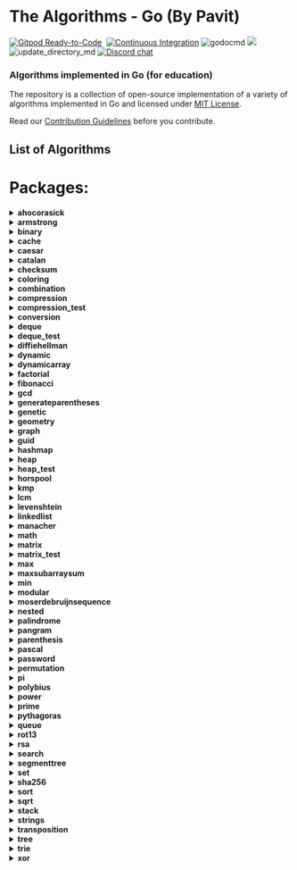# The Algorithms - Go (By Pavit)

[![Gitpod Ready-to-Code](https://img.shields.io/badge/Gitpod-Ready--to--Code-blue?logo=gitpod&style=flat-square)](https://gitpod.io/#https://github.com/TheAlgorithms/Go)&nbsp;
[![Continuous Integration](https://github.com/TheAlgorithms/Go/actions/workflows/ci.yml/badge.svg)](https://github.com/TheAlgorithms/Go/actions/workflows/ci.yml)
![godocmd](https://github.com/tjgurwara99/Go/workflows/godocmd/badge.svg)
![](https://img.shields.io/github/repo-size/TheAlgorithms/Go.svg?label=Repo%20size&style=flat-square)&nbsp;
![update_directory_md](https://github.com/TheAlgorithms/Go/workflows/update_directory_md/badge.svg)
[![Discord chat](https://img.shields.io/discord/808045925556682782.svg?logo=discord&colorB=7289DA&style=flat-square)](https://the-algorithms.com/discord/)&nbsp;

### Algorithms implemented in Go (for education)

The repository is a collection of open-source implementation of a variety of algorithms implemented in Go and licensed under [MIT License](LICENSE).

Read our [Contribution Guidelines](CONTRIBUTING.md) before you contribute.

## List of Algorithms

<!--- AUTOGENERATED --->
<!--- GODOCMD BEGIN --->

# Packages:

<details>
	<summary> <strong> ahocorasick </strong> </summary>

---

##### Functions:

1. [`Advanced`](./strings/ahocorasick/advancedahocorasick.go#L10): Advanced Function performing the Advanced Aho-Corasick algorithm. Finds and prints occurrences of each pattern.
2. [`AhoCorasick`](./strings/ahocorasick/ahocorasick.go#L15): AhoCorasick Function performing the Basic Aho-Corasick algorithm. Finds and prints occurrences of each pattern.
3. [`ArrayUnion`](./strings/ahocorasick/shared.go#L86): ArrayUnion Concats two arrays of int's into one.
4. [`BoolArrayCapUp`](./strings/ahocorasick/shared.go#L78): BoolArrayCapUp Dynamically increases an array size of bool's by 1.
5. [`BuildAc`](./strings/ahocorasick/ahocorasick.go#L54): Functions that builds Aho Corasick automaton.
6. [`BuildExtendedAc`](./strings/ahocorasick/advancedahocorasick.go#L46): BuildExtendedAc Functions that builds extended Aho Corasick automaton.
7. [`ComputeAlphabet`](./strings/ahocorasick/shared.go#L61): ComputeAlphabet Function that returns string of all the possible characters in given patterns.
8. [`ConstructTrie`](./strings/ahocorasick/shared.go#L4): ConstructTrie Function that constructs Trie as an automaton for a set of reversed & trimmed strings.
9. [`Contains`](./strings/ahocorasick/shared.go#L39): Contains Returns 'true' if array of int's 's' contains int 'e', 'false' otherwise.
10. [`CreateNewState`](./strings/ahocorasick/shared.go#L111): CreateNewState Automaton function for creating a new state 'state'.
11. [`CreateTransition`](./strings/ahocorasick/shared.go#L116): CreateTransition Creates a transition for function σ(state,letter) = end.
12. [`GetParent`](./strings/ahocorasick/shared.go#L99): GetParent Function that finds the first previous state of a state and returns it. Used for trie where there is only one parent.
13. [`GetTransition`](./strings/ahocorasick/shared.go#L121): GetTransition Returns ending state for transition σ(fromState,overChar), '-1' if there is none.
14. [`GetWord`](./strings/ahocorasick/shared.go#L49): GetWord Function that returns word found in text 't' at position range 'begin' to 'end'.
15. [`IntArrayCapUp`](./strings/ahocorasick/shared.go#L70): IntArrayCapUp Dynamically increases an array size of int's by 1.
16. [`StateExists`](./strings/ahocorasick/shared.go#L133): StateExists Checks if state 'state' exists. Returns 'true' if it does, 'false' otherwise.

---

##### Types

1. [`Result`](./strings/ahocorasick/ahocorasick.go#L9): No description provided.

---

</details><details>
	<summary> <strong> armstrong </strong> </summary>

---

##### Functions:

1. [`IsArmstrong`](./math/armstrong/isarmstrong.go#L14): No description provided.

---

</details><details>
	<summary> <strong> binary </strong> </summary>

---

##### Package binary describes algorithms that use binary operations for different calculations.

---

##### Functions:

1. [`Abs`](./math/binary/abs.go#L10): Abs returns absolute value using binary operation Principle of operation: 1) Get the mask by right shift by the base 2) Base is the size of an integer variable in bits, for example, for int32 it will be 32, for int64 it will be 64 3) For negative numbers, above step sets mask as 1 1 1 1 1 1 1 1 and 0 0 0 0 0 0 0 0 for positive numbers. 4) Add the mask to the given number. 5) XOR of mask + n and mask gives the absolute value.
2. [`BitCounter`](./math/binary/bitcounter.go#L11): BitCounter - The function returns the number of set bits for an unsigned integer number
3. [`FastInverseSqrt`](./math/binary/fast_inverse_sqrt.go#L15): FastInverseSqrt assumes that argument is always positive, and it does not deal with negative numbers. The "magic" number 0x5f3759df is hex for 1597463007 in decimals. The math.Float32bits is alias to *(*uint32)(unsafe.Pointer(&f)) and math.Float32frombits is to *(*float32)(unsafe.Pointer(&b)).
4. [`IsPowerOfTwo`](./math/binary/checkisnumberpoweroftwo.go#L21): IsPowerOfTwo This function uses the fact that powers of 2 are represented like 10...0 in binary, and numbers one less than the power of 2 are represented like 11...1. Therefore, using the and function: 10...0 & 01...1 00...0 -> 0 This is also true for 0, which is not a power of 2, for which we have to add and extra condition.
5. [`IsPowerOfTwoLeftShift`](./math/binary/checkisnumberpoweroftwo.go#L28): IsPowerOfTwoLeftShift This function takes advantage of the fact that left shifting a number by 1 is equivalent to multiplying by 2. For example, binary 00000001 when shifted by 3 becomes 00001000, which in decimal system is 8 or = 2 _ 2 _ 2
6. [`LogBase2`](./math/binary/logarithm.go#L7): LogBase2 Finding the exponent of n = 2\*\*x using bitwise operations (logarithm in base 2 of n) [See more](https://en.wikipedia.org/wiki/Logarithm)
7. [`MeanUsingAndXor`](./math/binary/arithmeticmean.go#L12): MeanUsingAndXor This function finds arithmetic mean using "AND" and "XOR" operations
8. [`MeanUsingRightShift`](./math/binary/arithmeticmean.go#L17): MeanUsingRightShift This function finds arithmetic mean using right shift
9. [`ReverseBits`](./math/binary/reversebits.go#L14): ReverseBits This function initialized the result by 0 (all bits 0) and process the given number starting from its least significant bit. If the current bit is 1, set the corresponding most significant bit in the result and finally move on to the next bit in the input number. Repeat this till all its bits are processed.
10. [`SequenceGrayCode`](./math/binary/rbc.go#L11): SequenceGrayCode The function generates an "Gray code" sequence of length n
11. [`Sqrt`](./math/binary/sqrt.go#L10): No description provided.
12. [`XorSearchMissingNumber`](./math/binary/xorsearch.go#L11): XorSearchMissingNumber This function finds a missing number in a sequence

---

</details><details>
	<summary> <strong> cache </strong> </summary>

---

##### Functions:

1. [`NewLRU`](./cache/lru.go#L22): NewLRU represent initiate lru cache with capacity
2. [`NewLFU`](./cache/lfu.go#L33): NewLFU represent initiate lfu cache with capacity
3. [`Get`](./cache/lfu.go#L52): Get the value by key from LFU cache
4. [`Put`](./cache/lfu.go#L66): Put the key and value in LFU cache

---

##### Types

1. [`LRU`](./cache/lru.go#L15): Default the struct of lru cache algorithm.
2. [`LFU`](./cache/lfu.go#L19): Default the struct of lfu cache algorithm.

---

</details><details>
	<summary> <strong> caesar </strong> </summary>

---

##### Package caesar is the shift cipher ref: https://en.wikipedia.org/wiki/Caesar_cipher

---

##### Functions:

1. [`Decrypt`](./cipher/caesar/caesar.go#L27): Decrypt decrypts by left shift of "key" each character of "input"
2. [`Encrypt`](./cipher/caesar/caesar.go#L6): Encrypt encrypts by right shift of "key" each character of "input"
3. [`FuzzCaesar`](./cipher/caesar/caesar_test.go#L158): No description provided.

---

</details><details>
	<summary> <strong> catalan </strong> </summary>

---

##### Functions:

1. [`CatalanNumber`](./math/catalan/catalannumber.go#L16): CatalanNumber This function returns the `nth` Catalan number

---

</details><details>
	<summary> <strong> checksum </strong> </summary>

---

##### Package checksum describes algorithms for finding various checksums

---

##### Functions:

1. [`CRC8`](./checksum/crc8.go#L25): CRC8 calculates CRC8 checksum of the given data.
2. [`Luhn`](./checksum/luhn.go#L11): Luhn validates the provided data using the Luhn algorithm.

---

##### Types

1. [`CRCModel`](./checksum/crc8.go#L15): No description provided.

---

</details><details>
	<summary> <strong> coloring </strong> </summary>

---

##### Package coloring provides implementation of different graph coloring algorithms, e.g. coloring using BFS, using Backtracking, using greedy approach. Author(s): [Shivam](https://github.com/Shivam010)

---

##### Functions:

1. [`BipartiteCheck`](./graph/coloring/bipartite.go#L40): basically tries to color the graph in two colors if each edge connects 2 differently colored nodes the graph can be considered bipartite

---

##### Types

1. [`Graph`](./graph/coloring/graph.go#L14): No description provided.

---

</details><details>
	<summary> <strong> combination </strong> </summary>

---

##### Package combination ...

---

##### Functions:

1. [`Start`](./strings/combination/combination.go#L13): Start ...

---

##### Types

1. [`Combinations`](./strings/combination/combination.go#L7): No description provided.

---

</details><details>
	<summary> <strong> compression </strong> </summary>

---

##### Functions:

1. [`HuffDecode`](./compression/huffmancoding.go#L104): HuffDecode recursively decodes the binary code in, by traversing the Huffman compression tree pointed by root. current stores the current node of the traversing algorithm. out stores the current decoded string.
2. [`HuffEncode`](./compression/huffmancoding.go#L93): HuffEncode encodes the string in by applying the mapping defined by codes.
3. [`HuffEncoding`](./compression/huffmancoding.go#L76): HuffEncoding recursively traverses the Huffman tree pointed by node to obtain the map codes, that associates a rune with a slice of booleans. Each code is prefixed by prefix and left and right children are labelled with the booleans false and true, respectively.
4. [`HuffTree`](./compression/huffmancoding.go#L33): HuffTree returns the root Node of the Huffman tree by compressing listfreq. The compression produces the most optimal code lengths, provided listfreq is ordered, i.e.: listfreq[i] <= listfreq[j], whenever i < j.

---

##### Types

1. [`Node`](./compression/huffmancoding.go#L17): No description provided.

2. [`SymbolFreq`](./compression/huffmancoding.go#L25): No description provided.

---

</details><details>
	<summary> <strong> compression_test </strong> </summary>

---

##### Functions:

1. [`SymbolCountOrd`](./compression/huffmancoding_test.go#L16): SymbolCountOrd computes sorted symbol-frequency list of input message

---

</details><details>
	<summary> <strong> conversion </strong> </summary>

---

##### Package conversion is a package of implementations which converts one data structure to another.

---

##### Functions:

1. [`Base64Decode`](./conversion/base64.go#L57): Base64Decode decodes the received input base64 string into a byte slice. The implementation follows the RFC4648 standard, which is documented at https://datatracker.ietf.org/doc/html/rfc4648#section-4
2. [`Base64Encode`](./conversion/base64.go#L19): Base64Encode encodes the received input bytes slice into a base64 string. The implementation follows the RFC4648 standard, which is documented at https://datatracker.ietf.org/doc/html/rfc4648#section-4
3. [`BinaryToDecimal`](./conversion/binarytodecimal.go#L25): BinaryToDecimal() function that will take Binary number as string, and return it's Decimal equivalent as integer.
4. [`DecimalToBinary`](./conversion/decimaltobinary.go#L32): DecimalToBinary() function that will take Decimal number as int, and return it's Binary equivalent as string.
5. [`FuzzBase64Encode`](./conversion/base64_test.go#L113): No description provided.
6. [`HEXToRGB`](./conversion/rgbhex.go#L10): HEXToRGB splits an RGB input (e.g. a color in hex format; 0x<color-code>) into the individual components: red, green and blue
7. [`IntToRoman`](./conversion/inttoroman.go#L17): IntToRoman converts an integer value to a roman numeral string. An error is returned if the integer is not between 1 and 3999.
8. [`RGBToHEX`](./conversion/rgbhex.go#L41): RGBToHEX does exactly the opposite of HEXToRGB: it combines the three components red, green and blue to an RGB value, which can be converted to e.g. Hex
9. [`Reverse`](./conversion/decimaltobinary.go#L22): Reverse() function that will take string, and returns the reverse of that string.
10. [`RomanToInt`](./conversion/romantoint.go#L40): RomanToInt converts a roman numeral string to an integer. Roman numerals for numbers outside the range 1 to 3,999 will return an error. Nil or empty string return 0 with no error thrown.

---

</details><details>
	<summary> <strong> deque </strong> </summary>

---

##### Package deque implements a Double Ended Queue data structure.

---

##### Functions:

1. [`New`](./structure/deque/deque.go#L22): New returns a new DoublyEndedQueue.

---

##### Types

1. [`DoublyEndedQueue`](./structure/deque/deque.go#L17): No description provided.

---

</details><details>
	<summary> <strong> deque_test </strong> </summary>

---

##### Types

1. [`QueryStructure`](./structure/deque/deque_test.go#L20): No description provided.

2. [`TestCaseData`](./structure/deque/deque_test.go#L27): No description provided.

---

</details><details>
	<summary> <strong> diffiehellman </strong> </summary>

---

##### Package diffiehellman implements Diffie-Hellman Key Exchange Algorithm for more information watch : https://www.youtube.com/watch?v=NmM9HA2MQGI

---

##### Functions:

1. [`GenerateMutualKey`](./cipher/diffiehellman/diffiehellmankeyexchange.go#L19): GenerateMutualKey : generates a mutual key that can be used by only alice and bob mutualKey = (shareKey^prvKey)%primeNumber
2. [`GenerateShareKey`](./cipher/diffiehellman/diffiehellmankeyexchange.go#L13): GenerateShareKey : generates a key using client private key , generator and primeNumber this key can be made public shareKey = (g^key)%primeNumber

---

</details><details>
	<summary> <strong> dynamic </strong> </summary>

---

##### Package dynamic is a package of certain implementations of dynamically run algorithms.

---

##### Functions:

1. [`Abbreviation`](./dynamic/abbreviation.go#L24): Returns true if it is possible to make a equals b (if b is an abbreviation of a), returns false otherwise
2. [`Bin2`](./dynamic/binomialcoefficient.go#L21): Bin2 function
3. [`CoinChange`](./dynamic/coinchange.go#L5): CoinChange finds the number of possible combinations of coins of different values which can get to the target amount.
4. [`CutRodDp`](./dynamic/rodcutting.go#L21): CutRodDp solve the same problem using dynamic programming
5. [`CutRodRec`](./dynamic/rodcutting.go#L8): CutRodRec solve the problem recursively: initial approach
6. [`EditDistanceDP`](./dynamic/editdistance.go#L35): EditDistanceDP is an optimised implementation which builds on the ideas of the recursive implementation. We use dynamic programming to compute the DP table where dp[i][j] denotes the edit distance value of first[0..i-1] and second[0..j-1]. Time complexity is O(m \* n) where m and n are lengths of the strings, first and second respectively.
7. [`EditDistanceRecursive`](./dynamic/editdistance.go#L10): EditDistanceRecursive is a naive implementation with exponential time complexity.
8. [`IsSubsetSum`](./dynamic/subsetsum.go#L14): No description provided.
9. [`Knapsack`](./dynamic/knapsack.go#L17): Knapsack solves knapsack problem return maxProfit
10. [`LongestCommonSubsequence`](./dynamic/longestcommonsubsequence.go#L13): LongestCommonSubsequence function
11. [`LongestIncreasingSubsequence`](./dynamic/longestincreasingsubsequence.go#L9): LongestIncreasingSubsequence returns the longest increasing subsequence where all elements of the subsequence are sorted in increasing order
12. [`LongestIncreasingSubsequenceGreedy`](./dynamic/longestincreasingsubsequencegreedy.go#L9): LongestIncreasingSubsequenceGreedy is a function to find the longest increasing subsequence in a given array using a greedy approach. The dynamic programming approach is implemented alongside this one. Worst Case Time Complexity: O(nlogn) Auxiliary Space: O(n), where n is the length of the array(slice). Reference: https://www.geeksforgeeks.org/construction-of-longest-monotonically-increasing-subsequence-n-log-n/
13. [`LpsDp`](./dynamic/longestpalindromicsubsequence.go#L25): LpsDp function
14. [`LpsRec`](./dynamic/longestpalindromicsubsequence.go#L20): LpsRec function
15. [`MatrixChainDp`](./dynamic/matrixmultiplication.go#L24): MatrixChainDp function
16. [`MatrixChainRec`](./dynamic/matrixmultiplication.go#L10): MatrixChainRec function
17. [`Max`](./dynamic/knapsack.go#L11): Max function - possible duplicate
18. [`NthCatalanNumber`](./dynamic/catalan.go#L13): NthCatalan returns the n-th Catalan Number Complexity: O(n²)
19. [`NthFibonacci`](./dynamic/fibonacci.go#L6): NthFibonacci returns the nth Fibonacci Number

---

</details><details>
	<summary> <strong> dynamicarray </strong> </summary>

---

##### Package dynamicarray A dynamic array is quite similar to a regular array, but its Size is modifiable during program runtime, very similar to how a slice in Go works. The implementation is for educational purposes and explains how one might go about implementing their own version of slices. For more details check out those links below here: GeeksForGeeks article : https://www.geeksforgeeks.org/how-do-dynamic-arrays-work/ Go blog: https://blog.golang.org/slices-intro Go blog: https://blog.golang.org/slices authors [Wesllhey Holanda](https://github.com/wesllhey), [Milad](https://github.com/miraddo) see dynamicarray.go, dynamicarray_test.go

---

##### Types

1. [`DynamicArray`](./structure/dynamicarray/dynamicarray.go#L21): No description provided.

---

</details><details>
	<summary> <strong> factorial </strong> </summary>

---

##### Package factorial describes algorithms Factorials calculations.

---

##### Functions:

1. [`Iterative`](./math/factorial/factorial.go#L12): Iterative returns the iteratively brute forced factorial of n
2. [`Recursive`](./math/factorial/factorial.go#L21): Recursive This function recursively computes the factorial of a number
3. [`UsingTree`](./math/factorial/factorial.go#L30): UsingTree This function finds the factorial of a number using a binary tree

---

</details><details>
	<summary> <strong> fibonacci </strong> </summary>

---

##### Functions:

1. [`Formula`](./math/fibonacci/fibonacci.go#L42): Formula This function calculates the n-th fibonacci number using the [formula](https://en.wikipedia.org/wiki/Fibonacci_number#Relation_to_the_golden_ratio) Attention! Tests for large values fall due to rounding error of floating point numbers, works well, only on small numbers
2. [`Matrix`](./math/fibonacci/fibonacci.go#L15): Matrix This function calculates the n-th fibonacci number using the matrix method. [See](https://en.wikipedia.org/wiki/Fibonacci_number#Matrix_form)
3. [`Recursive`](./math/fibonacci/fibonacci.go#L51): Recursive calculates the n-th fibonacci number recursively by adding the previous two Fibonacci numbers. This algorithm is extremely slow for bigger numbers, but provides a simpler implementation.

---

</details><details>
	<summary> <strong> gcd </strong> </summary>

---

##### Functions:

1. [`Extended`](./math/gcd/extended.go#L12): Extended simple extended gcd
2. [`ExtendedIterative`](./math/gcd/extendedgcditerative.go#L4): ExtendedIterative finds and returns gcd(a, b), x, y satisfying a*x + b*y = gcd(a, b).
3. [`ExtendedRecursive`](./math/gcd/extendedgcd.go#L4): ExtendedRecursive finds and returns gcd(a, b), x, y satisfying a*x + b*y = gcd(a, b).
4. [`Iterative`](./math/gcd/gcditerative.go#L4): Iterative Faster iterative version of GcdRecursive without holding up too much of the stack
5. [`Recursive`](./math/gcd/gcd.go#L4): Recursive finds and returns the greatest common divisor of a given integer.
6. [`TemplateBenchmarkExtendedGCD`](./math/gcd/extendedgcd_test.go#L44): No description provided.
7. [`TemplateBenchmarkGCD`](./math/gcd/gcd_test.go#L37): No description provided.
8. [`TemplateTestExtendedGCD`](./math/gcd/extendedgcd_test.go#L7): No description provided.
9. [`TemplateTestGCD`](./math/gcd/gcd_test.go#L18): No description provided.

---

</details><details>
	<summary> <strong> generateparentheses </strong> </summary>

---

##### Functions:

1. [`GenerateParenthesis`](./strings/generateparentheses/generateparentheses.go#L12): No description provided.

---

</details><details>
	<summary> <strong> genetic </strong> </summary>

---

##### Package genetic provides functions to work with strings using genetic algorithm. https://en.wikipedia.org/wiki/Genetic_algorithm Author: D4rkia

---

##### Functions:

1. [`GeneticString`](./strings/genetic/genetic.go#L71): GeneticString generates PopulationItem based on the imputed target string, and a set of possible runes to build a string with. In order to optimise string generation additional configurations can be provided with Conf instance. Empty instance of Conf (&Conf{}) can be provided, then default values would be set. Link to the same algorithm implemented in python: https://github.com/TheAlgorithms/Python/blob/master/genetic_algorithm/basic_string.py

---

##### Types

1. [`Conf`](./strings/genetic/genetic.go#L32): No description provided.

2. [`PopulationItem`](./strings/genetic/genetic.go#L26): No description provided.

3. [`Result`](./strings/genetic/genetic.go#L52): No description provided.

---

</details><details>
	<summary> <strong> geometry </strong> </summary>

---

##### Package geometry contains geometric algorithms Package geometry contains geometric algorithms

---

##### Functions:

1. [`Distance`](./math/geometry/straightlines.go#L18): Distance calculates the shortest distance between two points.
2. [`EuclideanDistance`](./math/geometry/distance.go#L20): EuclideanDistance returns the Euclidean distance between points in any `n` dimensional Euclidean space.
3. [`IsParallel`](./math/geometry/straightlines.go#L42): IsParallel checks if two lines are parallel or not.
4. [`IsPerpendicular`](./math/geometry/straightlines.go#L47): IsPerpendicular checks if two lines are perpendicular or not.
5. [`PointDistance`](./math/geometry/straightlines.go#L53): PointDistance calculates the distance of a given Point from a given line. The slice should contain the coefficiet of x, the coefficient of y and the constant in the respective order.
6. [`Section`](./math/geometry/straightlines.go#L24): Section calculates the Point that divides a line in specific ratio. DO NOT specify the ratio in the form m:n, specify it as r, where r = m / n.
7. [`Slope`](./math/geometry/straightlines.go#L32): Slope calculates the slope (gradient) of a line.
8. [`YIntercept`](./math/geometry/straightlines.go#L37): YIntercept calculates the Y-Intercept of a line from a specific Point.

---

##### Types

1. [`EuclideanPoint`](./math/geometry/distance.go#L14): No description provided.

2. [`Line`](./math/geometry/straightlines.go#L13): No description provided.

3. [`Point`](./math/geometry/straightlines.go#L9): No description provided.

---

</details><details>
	<summary> <strong> graph </strong> </summary>

---

##### Package graph demonstrates Graph search algorithms reference: https://en.wikipedia.org/wiki/Tree_traversal

---

##### Functions:

1. [`ArticulationPoint`](./graph/articulationpoints.go#L19): ArticulationPoint is a function to identify articulation points in a graph. The function takes the graph as an argument and returns a boolean slice which indicates whether a vertex is an articulation point or not. Worst Case Time Complexity: O(|V| + |E|) Auxiliary Space: O(|V|) reference: https://en.wikipedia.org/wiki/Biconnected_component and https://cptalks.quora.com/Cut-Vertex-Articulation-point
2. [`BreadthFirstSearch`](./graph/breadthfirstsearch.go#L9): BreadthFirstSearch is an algorithm for traversing and searching graph data structures. It starts at an arbitrary node of a graph, and explores all of the neighbor nodes at the present depth prior to moving on to the nodes at the next depth level. Worst-case performance O(|V|+|E|)=O(b^{d})}O(|V|+|E|)=O(b^{d}) Worst-case space complexity O(|V|)=O(b^{d})}O(|V|)=O(b^{d}) reference: https://en.wikipedia.org/wiki/Breadth-first_search
3. [`DepthFirstSearch`](./graph/depthfirstsearch.go#L53): No description provided.
4. [`DepthFirstSearchHelper`](./graph/depthfirstsearch.go#L21): No description provided.
5. [`FloydWarshall`](./graph/floydwarshall.go#L15): FloydWarshall Returns all pair's shortest path using Floyd Warshall algorithm
6. [`GetIdx`](./graph/depthfirstsearch.go#L3): No description provided.
7. [`KruskalMST`](./graph/kruskal.go#L23): No description provided.
8. [`LowestCommonAncestor`](./graph/lowestcommonancestor.go#L111): For each node, we will precompute its ancestor above him, its ancestor two nodes above, its ancestor four nodes above, etc. Let's call `jump[j][u]` is the `2^j`-th ancestor above the node `u` with `u` in range `[0, numbersVertex)`, `j` in range `[0,MAXLOG)`. These information allow us to jump from any node to any ancestor above it in `O(MAXLOG)` time.
9. [`New`](./graph/graph.go#L16): Constructor functions for graphs (undirected by default)
10. [`NewTree`](./graph/lowestcommonancestor.go#L84): No description provided.
11. [`NewUnionFind`](./graph/unionfind.go#L24): Initialise a new union find data structure with s nodes
12. [`NotExist`](./graph/depthfirstsearch.go#L12): No description provided.
13. [`Topological`](./graph/topological.go#L7): Topological assumes that graph given is valid and that its possible to get a topological ordering. constraints are array of []int{a, b}, representing an edge going from a to b

---

##### Types

1. [`Edge`](./graph/kruskal.go#L17): No description provided.

2. [`Graph`](./graph/graph.go#L9): No description provided.

3. [`Item`](./graph/dijkstra.go#L5): No description provided.

4. [`Query`](./graph/lowestcommonancestor_test.go#L9): No description provided.

5. [`Tree`](./graph/lowestcommonancestor.go#L25): No description provided.

6. [`TreeEdge`](./graph/lowestcommonancestor.go#L12): No description provided.

7. [`UnionFind`](./graph/unionfind.go#L18): No description provided.

8. [`WeightedGraph`](./graph/floydwarshall.go#L9): No description provided.

---

</details><details>
	<summary> <strong> guid </strong> </summary>

---

##### Package guid provides facilities for generating random globally unique identifiers.

---

##### Functions:

1. [`New`](./strings/guid/guid.go#L28): New returns a randomly generated global unique identifier.

---

</details><details>
	<summary> <strong> hashmap </strong> </summary>

---

##### Functions:

1. [`Make`](./structure/hashmap/hashmap.go#L32): Make creates a new HashMap instance with input size and capacity
2. [`New`](./structure/hashmap/hashmap.go#L24): New return new HashMap instance

---

##### Types

1. [`HashMap`](./structure/hashmap/hashmap.go#L17): No description provided.

---

</details><details>
	<summary> <strong> heap </strong> </summary>

---

##### Functions:

1. [`New`](./structure/heap/heap.go#L15): New gives a new heap object.
2. [`NewAny`](./structure/heap/heap.go#L24): NewAny gives a new heap object. element can be anything, but must provide less function.

---

##### Types

1. [`Heap`](./structure/heap/heap.go#L9): No description provided.

---

</details><details>
	<summary> <strong> heap_test </strong> </summary>

---

##### Types

1. [`testInt`](#L0):

   Methods:

   1. [`Less`](./structure/heap/heap_test.go#L11): No description provided.

2. [`testStudent`](#L0):

   Methods:

   1. [`Less`](./structure/heap/heap_test.go#L20): No description provided.

---

</details><details>
	<summary> <strong> horspool </strong> </summary>

---

##### Functions:

1. [`Horspool`](./strings/horspool/horspool.go#L10): No description provided.

---

</details><details>
	<summary> <strong> kmp </strong> </summary>

---

##### Functions:

1. [`Kmp`](./strings/kmp/kmp.go#L4): Kmp Function kmp performing the Knuth-Morris-Pratt algorithm.

---

##### Types

1. [`args`](./strings/kmp/kmp_test.go#L39): No description provided.

---

</details><details>
	<summary> <strong> lcm </strong> </summary>

---

##### Functions:

1. [`Lcm`](./math/lcm/lcm.go#L10): Lcm returns the lcm of two numbers using the fact that lcm(a,b) _ gcd(a,b) = | a _ b |

---

</details><details>
	<summary> <strong> levenshtein </strong> </summary>

---

##### Functions:

1. [`Distance`](./strings/levenshtein/levenshteindistance.go#L10): Distance Function that gives Levenshtein Distance

---

</details><details>
	<summary> <strong> linkedlist </strong> </summary>

---

##### Package linkedlist demonstrates different implementations on linkedlists.

---

##### Functions:

1. [`JosephusProblem`](./structure/linkedlist/cyclic.go#L120): https://en.wikipedia.org/wiki/Josephus_problem This is a struct-based solution for Josephus problem.
2. [`NewCyclic`](./structure/linkedlist/cyclic.go#L12): Create new list.
3. [`NewDoubly`](./structure/linkedlist/doubly.go#L31): No description provided.
4. [`NewNode`](./structure/linkedlist/shared.go#L12): Create new node.
5. [`NewSingly`](./structure/linkedlist/singlylinkedlist.go#L19): NewSingly returns a new instance of a linked list

---

##### Types

1. [`Cyclic`](./structure/linkedlist/cyclic.go#L6): No description provided.

2. [`Doubly`](./structure/linkedlist/doubly.go#L18): No description provided.

3. [`Node`](./structure/linkedlist/shared.go#L5): No description provided.

4. [`Singly`](./structure/linkedlist/singlylinkedlist.go#L10): No description provided.

5. [`testCase`](./structure/linkedlist/cyclic_test.go#L105): No description provided.

---

</details><details>
	<summary> <strong> manacher </strong> </summary>

---

##### Functions:

1. [`LongestPalindrome`](./strings/manacher/longestpalindrome.go#L37): No description provided.

---

</details><details>
	<summary> <strong> math </strong> </summary>

---

##### Package math is a package that contains mathematical algorithms and its different implementations. filename : krishnamurthy.go description: A program which contains the function that returns true if a given number is Krishnamurthy number or not. details: A number is a Krishnamurthy number if the sum of all the factorials of the digits is equal to the number. Ex: 1! = 1, 145 = 1! + 4! + 5! author(s): [GooMonk](https://github.com/GooMonk) see krishnamurthy_test.go

---

##### Functions:

1. [`Abs`](./math/abs.go#L11): Abs returns absolute value
2. [`AliquotSum`](./math/aliquotsum.go#L14): This function returns s(n) for given number
3. [`Combinations`](./math/binomialcoefficient.go#L20): C is Binomial Coefficient function This function returns C(n, k) for given n and k
4. [`Cos`](./math/cos.go#L10): Cos returns the cosine of the radian argument x. [See more](https://en.wikipedia.org/wiki/Sine_and_cosine) [Based on the idea of Bhaskara approximation of cos(x)](https://math.stackexchange.com/questions/3886552/bhaskara-approximation-of-cosx)
5. [`DefaultPolynomial`](./math/pollard.go#L16): DefaultPolynomial is the commonly used polynomial g(x) = (x^2 + 1) mod n
6. [`FindKthMax`](./math/kthnumber.go#L11): FindKthMax returns the kth large element given an integer slice with nil `error` if found and returns -1 with `error` `search.ErrNotFound` if not found. NOTE: The `nums` slice gets mutated in the process.
7. [`FindKthMin`](./math/kthnumber.go#L19): FindKthMin returns kth small element given an integer slice with nil `error` if found and returns -1 with `error` `search.ErrNotFound` if not found. NOTE: The `nums` slice gets mutated in the process.
8. [`IsAutomorphic`](./math/isautomorphic.go#L16): No description provided.
9. [`IsKrishnamurthyNumber`](./math/krishnamurthy.go#L12): IsKrishnamurthyNumber returns if the provided number n is a Krishnamurthy number or not.
10. [`IsPerfectNumber`](./math/perfectnumber.go#L34): Checks if inNumber is a perfect number
11. [`IsPowOfTwoUseLog`](./math/checkisnumberpoweroftwo.go#L10): IsPowOfTwoUseLog This function checks if a number is a power of two using the logarithm. The limiting degree can be from 0 to 63. See alternatives in the binary package.
12. [`Lerp`](./math/lerp.go#L5): Lerp or Linear interpolation This function will return new value in 't' percentage between 'v0' and 'v1'
13. [`LiouvilleLambda`](./math/liouville.go#L24): Lambda is the liouville function This function returns λ(n) for given number
14. [`Mean`](./math/mean.go#L7): No description provided.
15. [`Median`](./math/median.go#L12): No description provided.
16. [`Mode`](./math/mode.go#L19): No description provided.
17. [`Mu`](./math/mobius.go#L21): Mu is the Mobius function This function returns μ(n) for given number
18. [`Phi`](./math/eulertotient.go#L5): Phi is the Euler totient function. This function computes the number of numbers less then n that are coprime with n.
19. [`PollardsRhoFactorization`](./math/pollard.go#L29): PollardsRhoFactorization is an implementation of Pollard's rho factorization algorithm using the default parameters x = y = 2
20. [`PronicNumber`](./math/pronicnumber.go#L15): PronicNumber returns true if argument passed to the function is pronic and false otherwise.
21. [`Sin`](./math/sin.go#L9): Sin returns the sine of the radian argument x. [See more](https://en.wikipedia.org/wiki/Sine_and_cosine)
22. [`SumOfProperDivisors`](./math/perfectnumber.go#L17): Returns the sum of proper divisors of inNumber.

---

</details><details>
	<summary> <strong> matrix </strong> </summary>

---

##### filename: strassenmatrixmultiply.go description: Implements matrix multiplication using the Strassen algorithm. details: This program takes two matrices as input and performs matrix multiplication using the Strassen algorithm, which is an optimized divide-and-conquer approach. It allows for efficient multiplication of large matrices. author(s): Mohit Raghav(https://github.com/mohit07raghav19) See strassenmatrixmultiply_test.go for test cases

---

##### Functions:

1. [`IsValid`](./math/matrix/isvalid.go#L6): IsValid checks if the input matrix has consistent row lengths.
2. [`New`](./math/matrix/matrix.go#L17): NewMatrix creates a new Matrix based on the provided arguments.
3. [`NewFromElements`](./math/matrix/matrix.go#L43): NewFromElements creates a new Matrix from the given elements.

---

##### Types

1. [`Matrix`](./math/matrix/matrix.go#L10): No description provided.

---

</details><details>
	<summary> <strong> matrix_test </strong> </summary>

---

##### Functions:

1. [`MakeRandomMatrix`](./math/matrix/strassenmatrixmultiply_test.go#L105): No description provided.

---

</details><details>
	<summary> <strong> max </strong> </summary>

---

##### Functions:

1. [`Bitwise`](./math/max/bitwisemax.go#L11): Bitwise computes using bitwise operator the maximum of all the integer input and returns it
2. [`Int`](./math/max/max.go#L6): Int is a function which returns the maximum of all the integers provided as arguments.

---

</details><details>
	<summary> <strong> maxsubarraysum </strong> </summary>

---

##### Package maxsubarraysum is a package containing a solution to a common problem of finding max contiguous sum within a array of ints.

---

##### Functions:

1. [`MaxSubarraySum`](./other/maxsubarraysum/maxsubarraysum.go#L13): MaxSubarraySum returns the maximum subarray sum

---

</details><details>
	<summary> <strong> min </strong> </summary>

---

##### Functions:

1. [`Bitwise`](./math/min/bitwisemin.go#L11): Bitwise This function returns the minimum integer using bit operations
2. [`Int`](./math/min/min.go#L6): Int is a function which returns the minimum of all the integers provided as arguments.

---

</details><details>
	<summary> <strong> modular </strong> </summary>

---

##### Functions:

1. [`Exponentiation`](./math/modular/exponentiation.go#L22): Exponentiation returns base^exponent % mod
2. [`Inverse`](./math/modular/inverse.go#L19): Inverse Modular function
3. [`Multiply64BitInt`](./math/modular/exponentiation.go#L51): Multiply64BitInt Checking if the integer multiplication overflows

---

</details><details>
	<summary> <strong> moserdebruijnsequence </strong> </summary>

---

##### Functions:

1. [`MoserDeBruijnSequence`](./math/moserdebruijnsequence/sequence.go#L7): No description provided.

---

</details><details>
	<summary> <strong> nested </strong> </summary>

---

##### Package nested provides functions for testing strings proper brackets nesting.

---

##### Functions:

1. [`IsBalanced`](./other/nested/nestedbrackets.go#L20): IsBalanced returns true if provided input string is properly nested. Input is a sequence of brackets: '(', ')', '[', ']', '{', '}'. A sequence of brackets `s` is considered properly nested if any of the following conditions are true: - `s` is empty; - `s` has the form (U) or [U] or {U} where U is a properly nested string; - `s` has the form VW where V and W are properly nested strings. For example, the string "()()[()]" is properly nested but "[(()]" is not. **Note** Providing characters other then brackets would return false, despite brackets sequence in the string. Make sure to filter input before usage.

---

</details><details>
	<summary> <strong> palindrome </strong> </summary>

---

##### Functions:

1. [`IsPalindrome`](./strings/palindrome/ispalindrome.go#L26): No description provided.
2. [`IsPalindromeRecursive`](./strings/palindrome/ispalindrome.go#L39): No description provided.

---

</details><details>
	<summary> <strong> pangram </strong> </summary>

---

##### Functions:

1. [`IsPangram`](./strings/pangram/ispangram.go#L21): No description provided.

---

</details><details>
	<summary> <strong> parenthesis </strong> </summary>

---

##### Functions:

1. [`Parenthesis`](./strings/parenthesis/parenthesis.go#L8): Parenthesis algorithm checks if every opened parenthesis is closed correctly. When parcounter is less than 0 when a closing parenthesis is detected without an opening parenthesis that surrounds it and parcounter will be 0 if all open parenthesis are closed correctly.

---

</details><details>
	<summary> <strong> pascal </strong> </summary>

---

##### Functions:

1. [`GenerateTriangle`](./math/pascal/pascaltriangle.go#L24): GenerateTriangle This function generates a Pascal's triangle of n lines

---

</details><details>
	<summary> <strong> password </strong> </summary>

---

##### Package password contains functions to help generate random passwords

---

##### Functions:

1. [`Generate`](./other/password/generator.go#L15): Generate returns a newly generated password

---

</details><details>
	<summary> <strong> permutation </strong> </summary>

---

##### Functions:

1. [`GenerateElementSet`](./math/permutation/heaps.go#L37): No description provided.
2. [`Heaps`](./math/permutation/heaps.go#L8): Heap's Algorithm for generating all permutations of n objects

---

</details><details>
	<summary> <strong> pi </strong> </summary>

---

##### spigotpi_test.go description: Test for Spigot Algorithm for the Digits of Pi author(s) [red_byte](https://github.com/i-redbyte) see spigotpi.go

---

##### Functions:

1. [`MonteCarloPi`](./math/pi/montecarlopi.go#L17): No description provided.
2. [`MonteCarloPiConcurrent`](./math/pi/montecarlopi.go#L36): MonteCarloPiConcurrent approximates the value of pi using the Monte Carlo method. Unlike the MonteCarloPi function (first version), this implementation uses goroutines and channels to parallelize the computation. More details on the Monte Carlo method available at https://en.wikipedia.org/wiki/Monte_Carlo_method. More details on goroutines parallelization available at https://go.dev/doc/effective_go#parallel.
3. [`Spigot`](./math/pi/spigotpi.go#L12): No description provided.

---

</details><details>
	<summary> <strong> polybius </strong> </summary>

---

##### Package polybius is encrypting method with polybius square ref: https://en.wikipedia.org/wiki/Polybius_square#Hybrid_Polybius_Playfair_Cipher

---

##### Functions:

1. [`FuzzPolybius`](./cipher/polybius/polybius_test.go#L154): No description provided.
2. [`NewPolybius`](./cipher/polybius/polybius.go#L21): NewPolybius returns a pointer to object of Polybius. If the size of "chars" is longer than "size", "chars" are truncated to "size".

---

##### Types

1. [`Polybius`](./cipher/polybius/polybius.go#L12): No description provided.

---

</details><details>
	<summary> <strong> power </strong> </summary>

---

##### Functions:

1. [`IterativePower`](./math/power/fastexponent.go#L4): IterativePower is iterative O(logn) function for pow(x, y)
2. [`RecursivePower`](./math/power/fastexponent.go#L18): RecursivePower is recursive O(logn) function for pow(x, y)
3. [`RecursivePower1`](./math/power/fastexponent.go#L30): RecursivePower1 is recursive O(n) function for pow(x, y)
4. [`UsingLog`](./math/power/powvialogarithm.go#L14): No description provided.

---

</details><details>
	<summary> <strong> prime </strong> </summary>

---

##### Functions:

1. [`Factorize`](./math/prime/primefactorization.go#L5): Factorize is a function that computes the exponents of each prime in the prime factorization of n
2. [`Generate`](./math/prime/sieve.go#L26): Generate returns a int slice of prime numbers up to the limit
3. [`GenerateChannel`](./math/prime/sieve.go#L9): Generate generates the sequence of integers starting at 2 and sends it to the channel `ch`
4. [`MillerRabinDeterministic`](./math/prime/millerrabintest.go#L121): MillerRabinDeterministic is a Deterministic version of the Miller-Rabin test, which returns correct results for all valid int64 numbers.
5. [`MillerRabinProbabilistic`](./math/prime/millerrabintest.go#L101): MillerRabinProbabilistic is a probabilistic test for primality of an integer based of the algorithm devised by Miller and Rabin.
6. [`MillerRandomTest`](./math/prime/millerrabintest.go#L77): MillerRandomTest This is the intermediate step that repeats within the miller rabin primality test for better probabilitic chances of receiving the correct result with random witnesses.
7. [`MillerTest`](./math/prime/millerrabintest.go#L49): MillerTest tests whether num is a strong probable prime to a witness. Formally: a^d ≡ 1 (mod n) or a^(2^r \* d) ≡ -1 (mod n), 0 <= r <= s
8. [`MillerTestMultiple`](./math/prime/millerrabintest.go#L84): MillerTestMultiple is like MillerTest but runs the test for multiple witnesses.
9. [`OptimizedTrialDivision`](./math/prime/primecheck.go#L26): OptimizedTrialDivision checks primality of an integer using an optimized trial division method. The optimizations include not checking divisibility by the even numbers and only checking up to the square root of the given number.
10. [`Sieve`](./math/prime/sieve.go#L16): Sieve Sieving the numbers that are not prime from the channel - basically removing them from the channels
11. [`TrialDivision`](./math/prime/primecheck.go#L9): TrialDivision tests whether a number is prime by trying to divide it by the numbers less than it.
12. [`Twin`](./math/prime/twin.go#L15): This function returns twin prime for given number returns (n + 2) if both n and (n + 2) are prime -1 otherwise

---

</details><details>
	<summary> <strong> pythagoras </strong> </summary>

---

##### Functions:

1. [`Distance`](./math/pythagoras/pythagoras.go#L15): Distance calculates the distance between to vectors with the Pythagoras theorem

---

##### Types

1. [`Vector`](./math/pythagoras/pythagoras.go#L8): No description provided.

---

</details><details>
	<summary> <strong> queue </strong> </summary>

---

##### Functions:

1. [`BackQueue`](./structure/queue/queuearray.go#L32): BackQueue return the Back value
2. [`DeQueue`](./structure/queue/queuearray.go#L20): DeQueue it will be removed the first value that added into the list
3. [`EnQueue`](./structure/queue/queuearray.go#L15): EnQueue it will be added new value into our list
4. [`FrontQueue`](./structure/queue/queuearray.go#L27): FrontQueue return the Front value
5. [`IsEmptyQueue`](./structure/queue/queuearray.go#L42): IsEmptyQueue check our list is empty or not
6. [`LenQueue`](./structure/queue/queuearray.go#L37): LenQueue will return the length of the queue list

---

##### Types

1. [`LQueue`](./structure/queue/queuelinklistwithlist.go#L20): No description provided.

2. [`Node`](./structure/queue/queuelinkedlist.go#L13): No description provided.

3. [`Queue`](./structure/queue/queuelinkedlist.go#L19): No description provided.

---

</details><details>
	<summary> <strong> rot13 </strong> </summary>

---

##### Package rot13 is a simple letter substitution cipher that replaces a letter with the 13th letter after it in the alphabet. ref: https://en.wikipedia.org/wiki/ROT13

---

##### Functions:

1. [`FuzzRot13`](./cipher/rot13/rot13_test.go#L72): No description provided.

---

</details><details>
	<summary> <strong> rsa </strong> </summary>

---

##### Package rsa shows a simple implementation of RSA algorithm

---

##### Functions:

1. [`Decrypt`](./cipher/rsa/rsa.go#L43): Decrypt decrypts encrypted rune slice based on the RSA algorithm
2. [`Encrypt`](./cipher/rsa/rsa.go#L28): Encrypt encrypts based on the RSA algorithm - uses modular exponentitation in math directory
3. [`FuzzRsa`](./cipher/rsa/rsa_test.go#L79): No description provided.

---

</details><details>
	<summary> <strong> search </strong> </summary>

---

##### Functions:

1. [`BoyerMoore`](./strings/search/boyermoore.go#L5): Implementation of boyer moore string search O(l) where l=len(text)
2. [`Naive`](./strings/search/naive.go#L5): Implementation of naive string search O(n\*m) where n=len(txt) and m=len(pattern)

---

</details><details>
	<summary> <strong> segmenttree </strong> </summary>

---

##### Functions:

1. [`NewSegmentTree`](./structure/segmenttree/segmenttree.go#L116): No description provided.

---

##### Types

1. [`SegmentTree`](./structure/segmenttree/segmenttree.go#L17): No description provided.

---

</details><details>
	<summary> <strong> set </strong> </summary>

---

##### package set implements a Set using a golang map. This implies that only the types that are accepted as valid map keys can be used as set elements. For instance, do not try to Add a slice, or the program will panic.

---

##### Functions:

1. [`New`](./structure/set/set.go#L7): New gives new set.

---

</details><details>
	<summary> <strong> sha256 </strong> </summary>

---

##### Functions:

1. [`Hash`](./hashing/sha256/sha256.go#L50): Hash hashes the input message using the sha256 hashing function, and return a 32 byte array. The implementation follows the RGC6234 standard, which is documented at https://datatracker.ietf.org/doc/html/rfc6234

---

</details><details>
	<summary> <strong> sort </strong> </summary>

---

##### Package sort a package for demonstrating sorting algorithms in Go

---

##### Functions:

1. [`BinaryInsertion`](./sort/binaryinsertionsort.go#L13): No description provided.
2. [`Bogo`](./sort/bogosort.go#L32): No description provided.
3. [`Bubble`](./sort/bubblesort.go#L9): Bubble is a simple generic definition of Bubble sort algorithm.
4. [`Bucket`](./sort/bucketsort.go#L7): Bucket sorts a slice. It is mainly useful when input is uniformly distributed over a range.
5. [`Cocktail`](./sort/cocktailsort.go#L9): Cocktail sort is a variation of bubble sort, operating in two directions (beginning to end, end to beginning)
6. [`Comb`](./sort/combSort.go#L17): Comb is a simple sorting algorithm which is an improvement of the bubble sorting algorithm.
7. [`Count`](./sort/countingsort.go#L11): No description provided.
8. [`Cycle`](./sort/cyclesort.go#L10): Cycle sort is an in-place, unstable sorting algorithm that is particularly useful when sorting arrays containing elements with a small range of values. It is theoretically optimal in terms of the total number of writes to the original array.
9. [`Exchange`](./sort/exchangesort.go#L8): No description provided.
10. [`HeapSort`](./sort/heapsort.go#L116): No description provided.
11. [`ImprovedSimple`](./sort/simplesort.go#L27): ImprovedSimple is a improve SimpleSort by skipping an unnecessary comparison of the first and last. This improved version is more similar to implementation of insertion sort
12. [`Insertion`](./sort/insertionsort.go#L5): No description provided.
13. [`Merge`](./sort/mergesort.go#L41): Merge Perform merge sort on a slice
14. [`MergeIter`](./sort/mergesort.go#L55): No description provided.
15. [`Pancake`](./sort/pancakesort.go#L8): Pancake sorts a slice using flip operations, where flip refers to the idea of reversing the slice from index `0` to `i`.
16. [`ParallelMerge`](./sort/mergesort.go#L66): ParallelMerge Perform merge sort on a slice using goroutines
17. [`Partition`](./sort/quicksort.go#L12): No description provided.
18. [`Patience`](./sort/patiencesort.go#L13): No description provided.
19. [`Pigeonhole`](./sort/pigeonholesort.go#L15): Pigeonhole sorts a slice using pigeonhole sorting algorithm. NOTE: To maintain time complexity O(n + N), this is the reason for having only Integer constraint instead of Ordered.
20. [`Quicksort`](./sort/quicksort.go#L39): Quicksort Sorts the entire array
21. [`QuicksortRange`](./sort/quicksort.go#L26): QuicksortRange Sorts the specified range within the array
22. [`RadixSort`](./sort/radixsort.go#L43): No description provided.
23. [`Selection`](./sort/selectionsort.go#L5): No description provided.
24. [`Shell`](./sort/shellsort.go#L5): No description provided.
25. [`Simple`](./sort/simplesort.go#L13): No description provided.

---

##### Types

1. [`MaxHeap`](./sort/heapsort.go#L5): No description provided.

---

</details><details>
	<summary> <strong> sqrt </strong> </summary>

---

##### Package sqrt contains algorithms and data structures that contains a √n in their complexity

---

##### Functions:

1. [`NewSqrtDecomposition`](./sqrt/sqrtdecomposition.go#L34): Create a new SqrtDecomposition instance with the parameters as specified by SqrtDecomposition comment Assumptions: - len(elements) > 0

---

##### Types

1. [`SqrtDecomposition`](./sqrt/sqrtdecomposition.go#L21): No description provided.

---

</details><details>
	<summary> <strong> stack </strong> </summary>

---

##### Functions:

1. [`NewStack`](./structure/stack/stackarray.go#L17): NewStack creates and returns a new stack.

---

##### Types

1. [`Array`](./structure/stack/stackarray.go#L12): No description provided.

2. [`Node`](./structure/stack/stacklinkedlist.go#L13): No description provided.

3. [`SList`](./structure/stack/stacklinkedlistwithlist.go#L18): No description provided.

4. [`Stack`](./structure/stack/stacklinkedlist.go#L19): No description provided.

---

</details><details>
	<summary> <strong> strings </strong> </summary>

---

##### Package strings is a package that contains all algorithms that are used to analyse and manipulate strings.

---

##### Functions:

1. [`CountChars`](./strings/charoccurrence.go#L12): CountChars counts the number of a times a character has occurred in the provided string argument and returns a map with `rune` as keys and the count as value.
2. [`IsIsogram`](./strings/isisogram.go#L34): No description provided.
3. [`IsSubsequence`](./strings/issubsequence.go#L10): Returns true if s is subsequence of t, otherwise return false.

---

</details><details>
	<summary> <strong> transposition </strong> </summary>

---

##### Functions:

1. [`Decrypt`](./cipher/transposition/transposition.go#L81): No description provided.
2. [`Encrypt`](./cipher/transposition/transposition.go#L51): No description provided.
3. [`FuzzTransposition`](./cipher/transposition/transposition_test.go#L103): No description provided.

---

</details><details>
	<summary> <strong> tree </strong> </summary>

---

##### For more details check out those links below here: Wikipedia article: https://en.wikipedia.org/wiki/Binary_search_tree authors [guuzaa](https://github.com/guuzaa)

---

##### Functions:

1. [`NewAVL`](./structure/tree/avl.go#L54): NewAVL creates a novel AVL tree
2. [`NewBinarySearch`](./structure/tree/bstree.go#L46): NewBinarySearch creates a novel Binary-Search tree
3. [`NewRB`](./structure/tree/rbtree.go#L57): NewRB creates a new Red-Black Tree

---

##### Types

1. [`AVL`](./structure/tree/avl.go#L48): No description provided.

2. [`AVLNode`](./structure/tree/avl.go#L18): No description provided.

3. [`BSNode`](./structure/tree/bstree.go#L15): No description provided.

4. [`BinarySearch`](./structure/tree/bstree.go#L40): No description provided.

5. [`RB`](./structure/tree/rbtree.go#L51): No description provided.

6. [`RBNode`](./structure/tree/rbtree.go#L25): No description provided.

---

</details><details>
	<summary> <strong> trie </strong> </summary>

---

##### Package trie provides Trie data structures in golang. Wikipedia: https://en.wikipedia.org/wiki/Trie

---

##### Functions:

1. [`NewNode`](./structure/trie/trie.go#L14): NewNode creates a new Trie node with initialized children map.

---

##### Types

1. [`Node`](./structure/trie/trie.go#L7): No description provided.

---

</details><details>
	<summary> <strong> xor </strong> </summary>

---

##### Package xor is an encryption algorithm that operates the exclusive disjunction(XOR) ref: https://en.wikipedia.org/wiki/XOR_cipher

---

##### Functions:

1. [`Decrypt`](./cipher/xor/xor.go#L19): Decrypt decrypts with Xor encryption
2. [`Encrypt`](./cipher/xor/xor.go#L10): Encrypt encrypts with Xor encryption after converting each character to byte The returned value might not be readable because there is no guarantee which is within the ASCII range If using other type such as string, []int, or some other types, add the statements for converting the type to []byte.
3. [`FuzzXOR`](./cipher/xor/xor_test.go#L108): No description provided.

---

</details>
<!--- GODOCMD END --->
